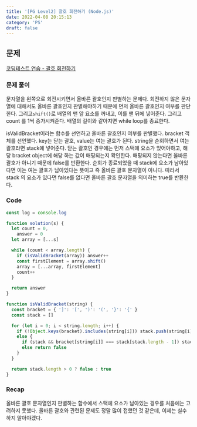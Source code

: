 ```yaml
---
title: '[PG Level2] 괄호 회전하기 (Node.js)'
date: 2022-04-08 20:15:13
category: 'PS'
draft: false
---
```


## 문제

[코딩테스트 연습 - 괄호 회전하기](https://programmers.co.kr/learn/courses/30/lessons/76502)

### 문제 풀이

문자열을 왼쪽으로 회전시키면서 올바른 괄호인지 판별하는 문제다. 회전하지 않은 문자열에 대해서도 올바른 괄호인지 판별해야하기 때문에 먼저 올바른 괄호인지 여부를 판단한다. 그리고`shift()`로 배열의 맨 앞 요소를 꺼내고, 이를 맨 뒤에 넣어준다. 그리고 count 를 1씩 증가시켜준다. 배열의 길이와 같아지면 while loop를 종료한다.

isValidBracket이라는 함수를 선언하고 올바른 괄호인지 여부를 판별했다. bracket 객체를 선언했다. key는 닫는 괄호, value는 여는 괄호가 된다. string을 순회하면서 여는 괄호라면 stack에 넣어준다. 닫는 괄호인 경우에는 먼저 스택에 요소가 있어야하고, 해당 bracket object에 해당 하는 값이 매핑되는지 확인한다. 매핑되지 않는다면 올바른 괄호가 아니기 때문에 false를 반환한다. 순회가 종료되었을 때 stack에 요소가 남아있다면 이는 여는 괄호가 남아있다는 뜻이고 즉 올바른 괄호 문자열이 아니다. 따라서 stack 의 요소가 있다면 false를 없다면 올바른 괄호 문자열을 의미하는 true를 반환한다.

### Code

```jsx
const log = console.log

function solution(s) {
  let count = 0,
    answer = 0
  let array = [...s]

  while (count < array.length) {
    if (isValidBracket(array)) answer++
    const firstElement = array.shift()
    array = [...array, firstElement]
    count++
  }

  return answer
}

function isValidBracket(string) {
  const bracket = { ']': '[', ')': '(', '}': '{' }
  const stack = []

  for (let i = 0; i < string.length; i++) {
    if (!Object.keys(bracket).includes(string[i])) stack.push(string[i])
    else {
      if (stack && bracket[string[i]] === stack[stack.length - 1]) stack.pop()
      else return false
    }
  }

  return stack.length > 0 ? false : true
}
```

### Recap

올바른 괄호 문자열인지 판별하는 함수에서 스택에 요소가 남아있는 경우를 처음에는 고려하지 못했다. 올바른 괄호와 관련된 문제도 정말 많이 접했던 것 같은데, 이제는 실수하지 말아야겠다.
